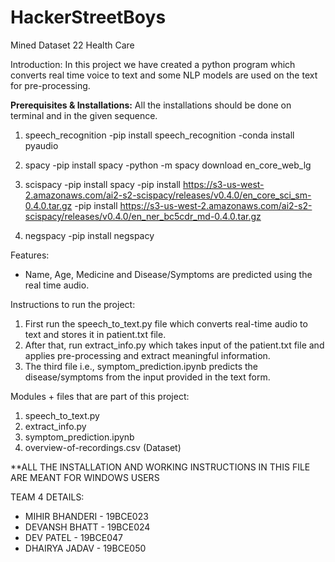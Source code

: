 # HackerStreetBoys
Mined Dataset 22 Health Care

Introduction:
In this project we have created a python program which converts real time voice to text and some NLP models are used on the text for pre-processing.

**Prerequisites & Installations:**
All the installations should be done on terminal and in the given sequence.

1. speech_recognition
   -pip install speech_recognition
   -conda install pyaudio

2. spacy
   -pip install spacy
   -python -m spacy download en_core_web_lg

3. scispacy
   -pip install spacy
   -pip install https://s3-us-west-2.amazonaws.com/ai2-s2-scispacy/releases/v0.4.0/en_core_sci_sm-0.4.0.tar.gz
   -pip install https://s3-us-west-2.amazonaws.com/ai2-s2-scispacy/releases/v0.4.0/en_ner_bc5cdr_md-0.4.0.tar.gz

4. negspacy
   -pip install negspacy

Features:

- Name, Age, Medicine and Disease/Symptoms are predicted using the real time audio.

Instructions to run the project:

1. First run the speech_to_text.py file which converts real-time audio to text and stores it in patient.txt file.
2. After that, run extract_info.py which takes input of the patient.txt file and applies pre-processing and extract meaningful information.
3. The third file i.e., symptom_prediction.ipynb predicts the disease/symptoms from the input provided in the text form.

Modules + files that are part of this project:

1. speech_to_text.py
2. extract_info.py
3. symptom_prediction.ipynb
4. overview-of-recordings.csv (Dataset)

\*\*ALL THE INSTALLATION AND WORKING INSTRUCTIONS IN THIS FILE ARE MEANT FOR WINDOWS USERS

TEAM 4 DETAILS:

- MIHIR BHANDERI - 19BCE023
- DEVANSH BHATT - 19BCE024
- DEV PATEL - 19BCE047
- DHAIRYA JADAV - 19BCE050
